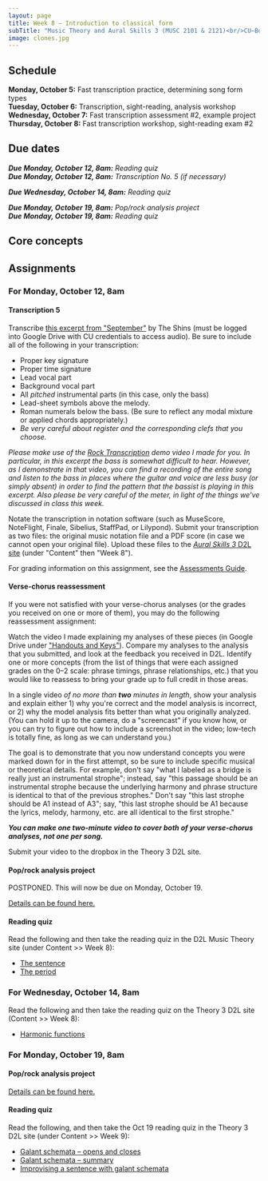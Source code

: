 ```yaml
---
layout: page
title: Week 8 – Introduction to classical form
subTitle: "Music Theory and Aural Skills 3 (MUSC 2101 & 2121)<br/>CU–Boulder, Fall 2015<br/>Kris Shaffer, Ph.D. – coordinator"
image: clones.jpg
---
```


## Schedule

**Monday, October 5:** Fast transcription practice, determining song form types  
**Tuesday, October 6:** Transcription, sight-reading, analysis workshop  
**Wednesday, October 7:** Fast transcription assessment #2, example project  
**Thursday, October 8:** Fast transcription workshop, sight-reading exam #2

## Due dates

***Due Monday, October 12, 8am:*** *Reading quiz*  
***Due Monday, October 12, 8am:*** *Transcription No. 5 (if necessary)*  

***Due Wednesday, October 14, 8am:*** *Reading quiz*  

***Due Monday, October 19, 8am:*** *Pop/rock analysis project*  
***Due Monday, October 19, 8am:*** *Reading quiz*  


## Core concepts



## Assignments

### For Monday, October 12, 8am

#### Transcription 5

Transcribe [this excerpt from "September"](https://drive.google.com/open?id=0B9o4hmKNoi6cVmtmaWN1TnBNa0E) by The Shins (must be logged into Google Drive with CU credentials to access audio). Be sure to include all of the following in your transcription:

- Proper key signature  
- Proper time signature  
- Lead vocal part  
- Background vocal part  
- All *pitched* instrumental parts (in this case, only the bass)  
- Lead-sheet symbols above the melody.  
- Roman numerals below the bass. (Be sure to reflect any modal mixture or applied chords appropriately.)  
- *Be very careful about register and the corresponding clefs that you choose.*

*Please make use of the [Rock Transcription](https://vimeo.com/140450050) demo video I made for you. In particular, in this excerpt the bass is somewhat difficult to hear. However, as I demonstrate in that video, you can find a recording of the entire song and listen to the bass in places where the guitar and voice are less busy (or simply absent) in order to find the pattern that the bassist is playing in this excerpt. Also please be very careful of the meter, in light of the things we've discussed in class this week.*

Notate the transcription in notation software (such as MuseScore, NoteFlight, Finale, Sibelius, StaffPad, or Lilypond). Submit your transcription as two files: the original music notation file and a PDF score (in case we cannot open your original file). Upload these files to the [*Aural Skills 3* D2L site](https://learn.colorado.edu/d2l/home/120555) (under "Content" then "Week 8").

For grading information on this assignment, see the [Assessments Guide](/assessments/).

#### Verse-chorus reassessment

If you were not satisfied with your verse-chorus analyses (or the grades you received on one or more of them), you may do the following reassessment assignment:

Watch the video I made explaining my analyses of these pieces (in Google Drive under ["Handouts and Keys"](https://drive.google.com/open?id=0B9o4hmKNoi6cfjkweVA5NkNfdzZ4RXNMNTFybG43SlRPdVVmZThkU0VFZlFVNHpaai1Lak0)). Compare my analyses to the analysis that you submitted, and look at the feedback you received in D2L. Identify one or more concepts (from the list of things that were each assigned grades on the 0–2 scale: phrase timings, phrase relationships, etc.) that you would like to reassess to bring your grade up to full credit in those areas.

In a single video *of no more than **two** minutes in length*, show your analysis and explain either 1) why you're correct and the model analysis is incorrect, or 2) why the model analysis fits better than what you originally analyzed. (You can hold it up to the camera, do a "screencast" if you know how, or you can try to figure out how to include a screenshot in the video; low-tech is totally fine, as long as we can understand you.) 

The goal is to demonstrate that you now understand concepts you were marked down for in the first attempt, so be sure to include specific musical or theoretical details. For example, don't say "what I labeled as a bridge is really just an instrumental strophe"; instead, say "this passage should be an instrumental strophe because the underlying harmony and phrase structure is identical to that of the previous strophes." Don't say "this last strophe should be A1 instead of A3"; say, "this last strophe should be A1 because the lyrics, melody, harmony, etc. are all identical to the first strophe."

***You can make one two-minute video to cover both of your verse-chorus analyses, not one per song.*** 

Submit your video to the dropbox in the Theory 3 D2L site.

#### Pop/rock analysis project

POSTPONED. This will now be due on Monday, October 19.

[Details can be found here.](/popRockProject/)

#### Reading quiz

Read the following and then take the reading quiz in the D2L Music Theory site (under Content >> Week 8):

- [The sentence](http://openmusictheory.com/sentence.html)  
- [The period](http://openmusictheory.com/period.html)  


### For Wednesday, October 14, 8am

Read the following and then take the reading quiz on the Theory 3 D2L site (Content >> Week 8):

- [Harmonic functions](http://openmusictheory.com/harmonicFunctions.html)

### For Monday, October 19, 8am

#### Pop/rock analysis project

[Details can be found here.](/popRockProject/)

#### Reading quiz

Read the following, and then take the Oct 19 reading quiz in the Theory 3 D2L site (under Content >> Week 9):

- [Galant schemata – opens and closes](http://openmusictheory.com/schemataOpensAndCloses)  
- [Galant schemata – summary](http://openmusictheory.com/schemataSummary.html)  
- [Improvising a sentence with galant schemata](http://openmusictheory.com/schemata-improv.html)  
